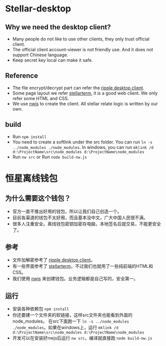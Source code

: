 # Stellar-desktop

## Why we need the desktop client?

- Many people do not like to use other clients, they only trust official client.
- The official client account-viewer is not friendly use. And it does not support Chinese language.
- Keep secret key local can make it safe.

## Reference

- The file encrypt/decrypt part can refer the [ripple desktop client](https://github.com/ripple/ripple-client-desktop).
- Some page layout we refer [stellarterm](https://github.com/stellarterm), it is a good web client. We only refer some HTML and CSS.
- We use [nwjs](https://nwjs.io) to create the client. All stellar relate logic is written by our own.

## build

- Run `npm install`
- You need to create a softlink under the src folder. You can run `ln -s ../node_modules ./node_modules`. In windows, you can run `mklink /d d:\ProjectName\src\node_modules d:\ProjectName\node_modules`
- Run `nw src` or Run `node build-nw.js`


# 恒星离线钱包

## 为什么需要这个钱包？

- 官方一直不推出好用的钱包，所以让我们自己创造一个。
- 目前各渠道的钱包不太好用，而且基本没中文，广大中国人民很不满。
- 很多人注重安全。离线钱包密钥加密存电脑，本地签名后提交易，不能更安全了。

## 参考

- 文件加解密参考了 [ripple desktop client](https://github.com/ripple/ripple-client-desktop)。
- 有一些界面参考了 [stellarterm](https://github.com/stellarterm)，不过我们也就用了一些纯前端的HTML和CSS。
- 我们使用 [nwjs](https://nwjs.io) 来创建钱包。业务逻辑都是自己写的，安全第一。

## 运行

- 安装各种依赖包 `npm install`
- 你还要建一个文件夹的软链接，这样src文件夹也能看到外面的node_modules。 在src下面跑一下 `ln -s ../node_modules ./node_modules`。如果在windows上，运行 `mklink /d d:\ProjectName\src\node_modules d:\ProjectName\node_modules`
- 开发可以在安装好nwjs后运行 `nw src`，编译就直接跑  `node build-nw.js`